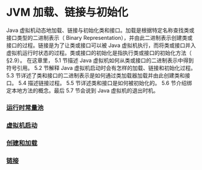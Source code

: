 # JVM 加载、链接与初始化

Java 虚拟机动态地加载、链接与初始化类和接口。加载是根据特定名称查找类或接口类型的二进制表示（ Binary Representation），并由此二进制表示创建类或接口的过程。链接是为了让类或接口可以被 Java 虚拟机执行，而将类或接口并入虚拟机运行时状态的过程。类或接口的初始化是指执行类或接口的初始化方法<clinit>（ §2.9）。
在这章里， 5.1 节描述 Java 虚拟机如何从类或接口的二进制表示中得到符号引用。 5.2 节解释 Java 虚拟机启动时会有怎样的加载、链接和初始化过程。 5.3 节详述了类和接口的二进制表示是如何通过类加载器加载并由此创建类和接口。 5.4 描述链接过程。 5.5 节详述类和接口是如何被初始化的。 5.6 节介绍绑定本地方法的概念。最后 5.7 节会说到 Java 虚拟机的退出时机。 

### [运行时常量池](RuntimeConstantPool.md)

### [虚拟机启动](Startup.md)

### [创建和加载](CreateAndLoad)

### [链接](Link)
